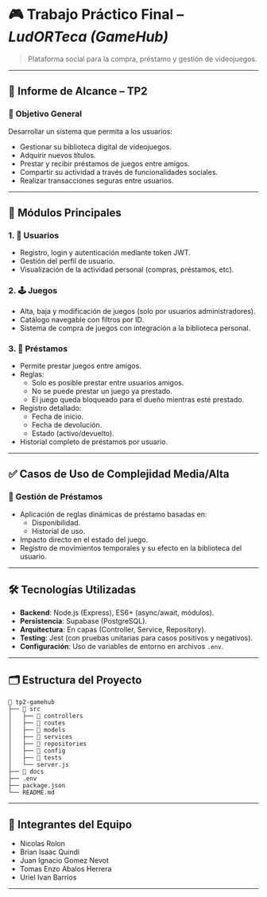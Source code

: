 # 🎮 Trabajo Práctico Final – *LudORTeca (GameHub)*

> Plataforma social para la compra, préstamo y gestión de videojuegos.

---

## 📄 Informe de Alcance – TP2

### 🎯 Objetivo General

Desarrollar un sistema que permita a los usuarios:

- Gestionar su biblioteca digital de videojuegos.
- Adquirir nuevos títulos.
- Prestar y recibir préstamos de juegos entre amigos.
- Compartir su actividad a través de funcionalidades sociales.
- Realizar transacciones seguras entre usuarios.

---

## 🔧 Módulos Principales

### 1. 👤 **Usuarios**
- Registro, login y autenticación mediante token JWT.
- Gestión del perfil de usuario.
- Visualización de la actividad personal (compras, préstamos, etc).

### 2. 🕹️ **Juegos**
- Alta, baja y modificación de juegos (solo por usuarios administradores).
- Catálogo navegable con filtros por ID.
- Sistema de compra de juegos con integración a la biblioteca personal.

### 3. 🔁 **Préstamos**
- Permite prestar juegos entre amigos.
- Reglas:
  - Solo es posible prestar entre usuarios amigos.
  - No se puede prestar un juego ya prestado.
  - El juego queda bloqueado para el dueño mientras esté prestado.
- Registro detallado:
  - Fecha de inicio.
  - Fecha de devolución.
  - Estado (activo/devuelto).
- Historial completo de préstamos por usuario.

---

## ✅ Casos de Uso de Complejidad Media/Alta

### 🧩 Gestión de Préstamos
- Aplicación de reglas dinámicas de préstamo basadas en:
  - Disponibilidad.
  - Historial de uso.
- Impacto directo en el estado del juego.
- Registro de movimientos temporales y su efecto en la biblioteca del usuario.

---

## 🛠️ Tecnologías Utilizadas

- **Backend**: Node.js (Express), ES6+ (async/await, módulos).
- **Persistencia**: Supabase (PostgreSQL).
- **Arquitectura**: En capas (Controller, Service, Repository).
- **Testing**: Jest (con pruebas unitarias para casos positivos y negativos).
- **Configuración**: Uso de variables de entorno en archivos `.env`.

---

## 🗂️ Estructura del Proyecto

```
📁 tp2-gamehub
├── 📂 src
│   ├── 📂 controllers
│   ├── 📂 routes
│   ├── 📂 models
│   ├── 📂 services
│   ├── 📂 repositories
│   ├── 📂 config
│   ├── 📂 tests
│   └── server.js
├── 📂 docs
├── .env
├── package.json
└── README.md
```

---

## 👥 Integrantes del Equipo

- Nicolas Rolon  
- Brian Isaac Quindi  
- Juan Ignacio Gomez Nevot  
- Tomas Enzo Abalos Herrera  
- Uriel Ivan Barrios

---
